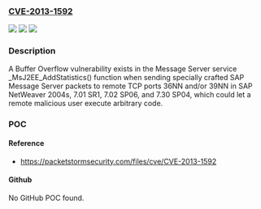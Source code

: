 ### [CVE-2013-1592](https://cve.mitre.org/cgi-bin/cvename.cgi?name=CVE-2013-1592)
![](https://img.shields.io/static/v1?label=Product&message=n%2Fa&color=blue)
![](https://img.shields.io/static/v1?label=Version&message=n%2Fa&color=blue)
![](https://img.shields.io/static/v1?label=Vulnerability&message=n%2Fa&color=brighgreen)

### Description

A Buffer Overflow vulnerability exists in the Message Server service _MsJ2EE_AddStatistics() function when sending specially crafted SAP Message Server packets to remote TCP ports 36NN and/or 39NN in SAP NetWeaver 2004s, 7.01 SR1, 7.02 SP06, and 7.30 SP04, which could let a remote malicious user execute arbitrary code.

### POC

#### Reference
- https://packetstormsecurity.com/files/cve/CVE-2013-1592

#### Github
No GitHub POC found.

